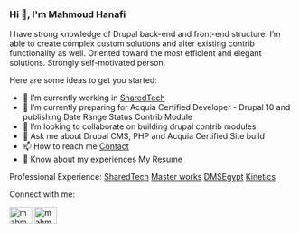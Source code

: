 ### Hi 👋, I'm Mahmoud Hanafi

I have strong knowledge of Drupal back-end and front-end structure. I’m able to create complex custom solutions and alter existing contrib functionality as well. Oriented toward the most efficient and elegant solutions. Strongly self-motivated person.

Here are some ideas to get you started:

- 🔭 I’m currently working in [SharedTech](https://www.sharedtech.com.sa/)
- 🌱 I’m currently preparing for Acquia Certified Developer - Drupal 10 and publishing Date Range Status Contrib Module
- 👯 I’m looking to collaborate on building drupal contrib modules
- 💬 Ask me about Drupal CMS, PHP and Acquia Certified Site build
- 📫 How to reach me [Contact](https://www.linkedin.com/in/mahmoud-hanafi-b4831717b/)
- 📄 Know about my experiences [My Resume](https://drive.google.com/file/d/1te1F830oOLXl-sGilzPkaNvxqJ8kGsCz/view?usp=sharing)

Professional Experience:
[SharedTech](https://www.sharedtech.com.sa/)     [Master works](https://master-works.sa/en)    [DMSEgypt](http://dmsegypt.net/)    [Kinetics](https://www.kineticsegypt.com/)

Connect with me:
<br>

<a href="https://www.linkedin.com/in/mahmoud-hanafi-b4831717b/" rel="nofollow"><img align="center" src="https://raw.githubusercontent.com/rahuldkjain/github-profile-readme-generator/master/src/images/icons/Social/linked-in-alt.svg" alt="mahmoud-hanafi" height="30" width="40" style="max-width: 100%;"></a> <a href="https://twitter.com/hhanfy626" rel="nofollow"><img align="center" src="https://raw.githubusercontent.com/rahuldkjain/github-profile-readme-generator/master/src/images/icons/Social/twitter.svg" alt="mahmoud-hanafi" height="30" width="40" style="max-width: 100%;"></a>

